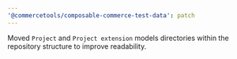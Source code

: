 ```yaml
---
'@commercetools/composable-commerce-test-data': patch
---
```


Moved `Project` and `Project extension` models directories within the repository structure to improve readability.
